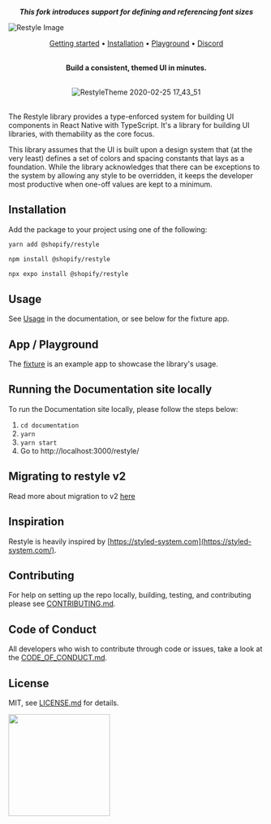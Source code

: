 <div align="center">

**_This fork introduces support for defining and referencing font sizes_**

</div>

![Restyle Image](./Restyle.png)

<div align="center">
<a href="https://shopify.github.io/restyle/">Getting started</a> •
<a href="https://shopify.github.io/restyle/#installation">Installation</a> •
<a href="https://github.com/Shopify/restyle/tree/master/fixture">Playground</a> •
<a href="https://discord.gg/k2gzABTfav">Discord</a>
</br></br>

**Build a consistent, themed UI in minutes.**
</br>
</br>

![RestyleTheme 2020-02-25 17_43_51](https://user-images.githubusercontent.com/688415/75268245-91084b80-57f7-11ea-905b-2a9046aa5ca3.gif)
</br>
</br>

</div>

The Restyle library provides a type-enforced system for building UI components in React Native with TypeScript. It's a library for building UI libraries, with themability as the core focus.

This library assumes that the UI is built upon a design system that (at the very least) defines a set of colors and spacing constants that lays as a foundation. While the library acknowledges that there can be exceptions to the system by allowing any style to be overridden, it keeps the developer most productive when one-off values are kept to a minimum.

## Installation

Add the package to your project using one of the following:

```bash
yarn add @shopify/restyle
```

```bash
npm install @shopify/restyle
```

```bash
npx expo install @shopify/restyle
```

## Usage

See [Usage](https://shopify.github.io/restyle/#usage) in the documentation, or see below for the fixture app.

## App / Playground

The [fixture](https://github.com/Shopify/restyle/tree/master/fixture) is an example app to showcase the library's usage.

## Running the Documentation site locally

To run the Documentation site locally, please follow the steps below:

1. `cd documentation`
2. `yarn`
3. `yarn start`
4. Go to http://localhost:3000/restyle/

## Migrating to restyle v2

Read more about migration to v2 [here](https://shopify.github.io/restyle/guides/migrating-to-v2)

## Inspiration

Restyle is heavily inspired by [https://styled-system.com](https://styled-system.com/).

## Contributing

For help on setting up the repo locally, building, testing, and contributing
please see [CONTRIBUTING.md](https://github.com/Shopify/restyle/blob/master/CONTRIBUTING.md).

## Code of Conduct

All developers who wish to contribute through code or issues, take a look at the
[CODE_OF_CONDUCT.md](https://github.com/Shopify/restyle/blob/master/CODE_OF_CONDUCT.md).

## License

MIT, see [LICENSE.md](https://github.com/Shopify/restyle/blob/master/LICENSE.md) for details.

<img src="https://cdn.shopify.com/shopify-marketing_assets/builds/19.0.0/shopify-full-color-black.svg" width="200" />
